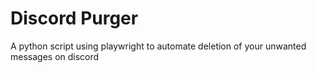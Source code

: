 # Discord Purger
 A python script using playwright to automate deletion of your unwanted messages on discord
